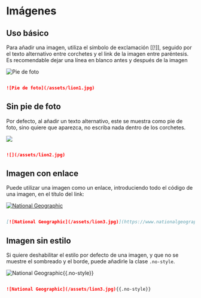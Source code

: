 # Imágenes

## Uso básico

Para añadir una imagen, utiliza el símbolo de exclamación [[!]], seguido por el texto alternativo entre corchetes y el link de la imagen entre paréntesis. Es recomendable dejar una línea en blanco antes y después de la imagen

![Pie de foto](/assets/lion1.jpg)

```markdown

![Pie de foto](/assets/lion1.jpg)

```

## Sin pie de foto

Por defecto, al añadir un texto alternativo, este se muestra como pie de foto, sino quiere que aparezca, no escriba nada dentro de los corchetes.

![](/assets/lion2.jpg)

```markdown

![](/assets/lion2.jpg)

```

## Imagen con enlace

Puede utilizar una imagen como un enlace, introduciendo todo el código de una imagen, en el título del link:

[![National Geographic](/assets/lion3.jpg)](https://www.nationalgeographic.com.es/animales/leones)

```markdown

[![National Geographic](/assets/lion3.jpg)](https://www.nationalgeographic.com.es/animales/leones)

```

## Imagen sin estilo

Si quiere deshabilitar el estilo por defecto de una imagen, y que no se muestre el sombreado y el borde, puede añadirle la clase `.no-style`.

![National Geographic](/assets/lion3.jpg){{.no-style}}

```markdown

![National Geographic](/assets/lion3.jpg){{.no-style}}

```
